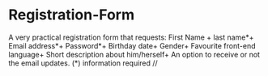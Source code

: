 # Registration-Form
  A very practical registration form that requests: 
  First Name + last name*+
  Email address*+
  Password*+
  Birthday date+
  Gender+
  Favourite front-end language+
  Short description about him/herself+
  An option to receive or not the email updates.
  (*) information required
  //
